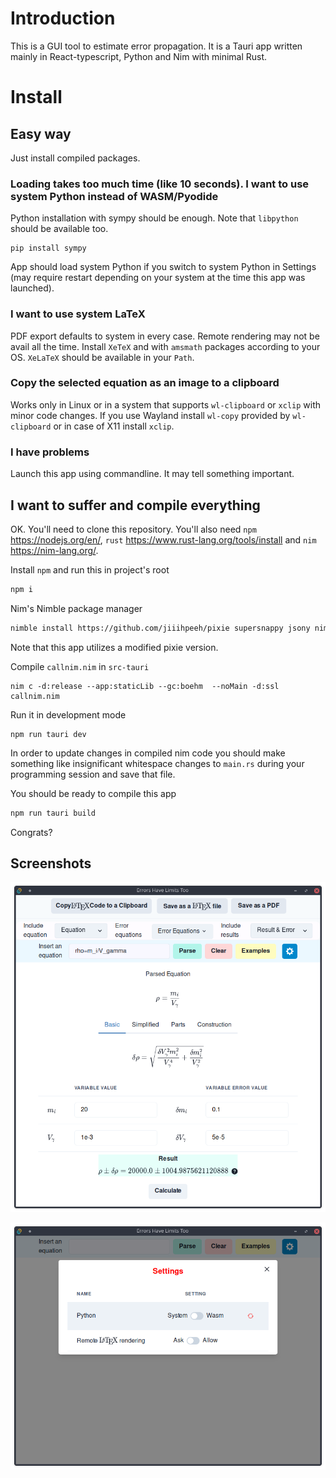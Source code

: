 # Introduction

This is a GUI tool to estimate error propagation.  It is a Tauri app written mainly in React-typescript, Python and Nim  with minimal Rust. 

# Install

## Easy way

Just install compiled packages.

### Loading takes too much time (like 10 seconds). I want to use system Python instead of WASM/Pyodide

Python installation with sympy should be enough. Note that `libpython` should be available too.

```
pip install sympy
```

App should load system Python if you switch to system Python in Settings (may require restart depending on your system at the time this app was launched).

### I want to use system LaTeX

PDF export defaults to system in every case. Remote rendering may not be avail all the time. Install `XeTeX` and with `amsmath` packages according to your OS. `XeLaTeX` should be  available  in your `Path`.

### Copy the selected equation as an image to a clipboard

Works only in Linux or in a system that supports `wl-clipboard` or `xclip` with minor code changes. If you use Wayland install `wl-copy` provided by `wl-clipboard` or in case of X11 install `xclip`.

### I have problems

Launch this app using commandline. It may tell something important.

## I want to suffer and compile everything

OK.  You'll need to clone this repository. You'll also need `npm` https://nodejs.org/en/, `rust` https://www.rust-lang.org/tools/install and  `nim` https://nim-lang.org/. 

Install `npm` and run this in project's root

```sh
npm i
```

Nim's Nimble package manager

```sh
nimble install https://github.com/jiiihpeeh/pixie supersnappy jsony nimpy ws
```

Note that this app utilizes a modified pixie version.

Compile `callnim.nim` in `src-tauri`

```shell
nim c -d:release --app:staticLib --gc:boehm  --noMain -d:ssl callnim.nim
```

Run it in development mode

```shell
npm run tauri dev
```

In order to update changes  in compiled nim code you should make something like insignificant whitespace changes to `main.rs`  during your programming session and save that file.

You should be ready to compile this app

```sh
npm run tauri build
```

Congrats?

## Screenshots

![Screenshot_1](Screenshot_1.png)

![Screenshot_2](Screenshot_2.png)


